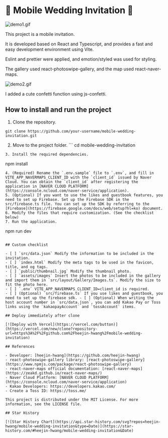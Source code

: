# 💌 Mobile Wedding Invitation 💌

![demo1.gif](demo1.gif)

This project is a mobile invitation.

It is developed based on React and Typescript, and provides a fast and easy development environment using Vite.

Eslint and prettier were applied, and emotion/styled was used for styling.

The gallery used react-photoswipe-gallery, and the map used react-naver-maps.

![demo2.gif](demo2.gif)

I added a cute confetti function using js-confetti.

## How to install and run the project

1. Clone the repository.
```
git clone https://github.com/your-username/mobile-wedding-invitation.git
```
2. Move to the project folder. ```
cd mobile-wedding-invitation
```
3. Install the required dependencies.

```
npm install
```
4. (Required) Rename the `.env.sample` file to `.env`, and fill in VITE_APP_NAVERMAPS_CLIENT_ID with the `client_id` issued by Naver Cloud. You can obtain the `client_id` after registering the application in [NAVER CLOUD PLATFORM](https://console.ncloud.com/naver-service/application).
5. (Optional) If you want to use the likes and guestbook features, you need to set up Firebase. Set up the Firebase SDK in the src/firebase.ts file. You can set up the SDK by referring to the [Firebase](https://firebase.google.com/docs/web/setup?hl=ko) document.
6. Modify the files that require customization. (See the checklist below)
7. Run the application.
```
npm run dev
```

## Custom checklist

- [ ] `src/data.json` Modify the information to be included in the invitation.
- [ ] `index.html` Modify the meta tags to be used in the favicon, title, and og tags.
- [ ] `public/thumbnail.jpg` Modify the thumbnail photo.
- [ ] `assets/images` Insert the photos to be included in the gallery and import them in `src/layout/Gallery/Images.ts`. Modify the size to fit the photo here.
- [ ] `.env` VITE_APP_NAVERMAPS_CLIENT_ID=client_id is required.
- [ ] (Optional) `src/firebase.ts` If you use likes and guestbook, you need to set up the firebase sdk. - [ ] (Optional) When writing the host account number in `src/data.json`, you can add Kakao Pay or Toss links using the `kakaopayAccount` and `tossAccount` items.

## Deploy immediately after clone

[![Deploy with Vercel](https://vercel.com/button)](https://vercel.com/new/clone?repository-url=https%3A%2F%2Fgithub.com%2Fheejin-hwang%2Fmobile-wedding-invitation)

## References

- Developer: [heejin-hwang](https://github.com/heejin-hwang)
- react-photoswipe-gallery library: [react-photoswipe-gallery](https://www.npmjs.com/package/react-photoswipe-gallery)
- react-naver-maps official documentation: [react-naver-maps](https://zeakd.github.io/react-naver-maps/)
- Naver Cloud Platform: [NAVER CLOUD PLATFORM](https://console.ncloud.com/naver-service/application)
- Kakao Developers: https://developers.kakao.com/
- Create a Toss ID: https://toss.me/

This project is distributed under the MIT License. For more information, see the LICENSE file.

## Star History

[![Star History Chart](https://api.star-history.com/svg?repos=heejin-hwang/mobile-wedding-invitation&type=Date)](https://star-history.com/#heejin-hwang/mobile-wedding-invitation&Date)